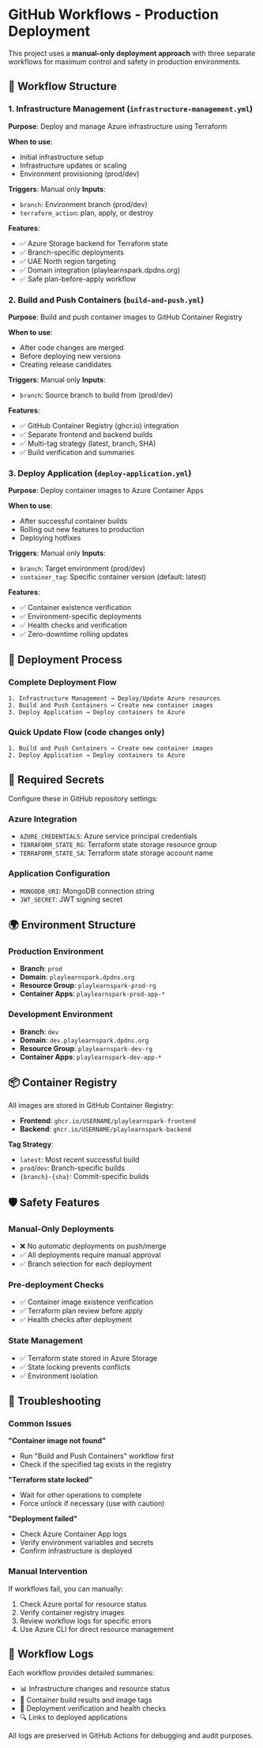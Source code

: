 # GitHub Workflows - Production Deployment

This project uses a **manual-only deployment approach** with three separate workflows for maximum control and safety in production environments.

## 🔄 Workflow Structure

### 1. Infrastructure Management (`infrastructure-management.yml`)
**Purpose**: Deploy and manage Azure infrastructure using Terraform

**When to use**: 
- Initial infrastructure setup
- Infrastructure updates or scaling
- Environment provisioning (prod/dev)

**Triggers**: Manual only
**Inputs**: 
- `branch`: Environment branch (prod/dev)
- `terraform_action`: plan, apply, or destroy

**Features**:
- ✅ Azure Storage backend for Terraform state
- ✅ Branch-specific deployments
- ✅ UAE North region targeting
- ✅ Domain integration (playlearnspark.dpdns.org)
- ✅ Safe plan-before-apply workflow

### 2. Build and Push Containers (`build-and-push.yml`)
**Purpose**: Build and push container images to GitHub Container Registry

**When to use**:
- After code changes are merged
- Before deploying new versions
- Creating release candidates

**Triggers**: Manual only
**Inputs**:
- `branch`: Source branch to build from (prod/dev)

**Features**:
- ✅ GitHub Container Registry (ghcr.io) integration
- ✅ Separate frontend and backend builds
- ✅ Multi-tag strategy (latest, branch, SHA)
- ✅ Build verification and summaries

### 3. Deploy Application (`deploy-application.yml`)
**Purpose**: Deploy container images to Azure Container Apps

**When to use**:
- After successful container builds
- Rolling out new features to production
- Deploying hotfixes

**Triggers**: Manual only
**Inputs**:
- `branch`: Target environment (prod/dev)
- `container_tag`: Specific container version (default: latest)

**Features**:
- ✅ Container existence verification
- ✅ Environment-specific deployments
- ✅ Health checks and verification
- ✅ Zero-downtime rolling updates

## 🚀 Deployment Process

### Complete Deployment Flow
```
1. Infrastructure Management → Deploy/Update Azure resources
2. Build and Push Containers → Create new container images  
3. Deploy Application → Deploy containers to Azure
```

### Quick Update Flow (code changes only)
```
1. Build and Push Containers → Create new container images
2. Deploy Application → Deploy containers to Azure
```

## 🔐 Required Secrets

Configure these in GitHub repository settings:

### Azure Integration
- `AZURE_CREDENTIALS`: Azure service principal credentials
- `TERRAFORM_STATE_RG`: Terraform state storage resource group
- `TERRAFORM_STATE_SA`: Terraform state storage account name

### Application Configuration
- `MONGODB_URI`: MongoDB connection string
- `JWT_SECRET`: JWT signing secret

## 🌍 Environment Structure

### Production Environment
- **Branch**: `prod`
- **Domain**: `playlearnspark.dpdns.org`
- **Resource Group**: `playlearnspark-prod-rg`
- **Container Apps**: `playlearnspark-prod-app-*`

### Development Environment  
- **Branch**: `dev`
- **Domain**: `dev.playlearnspark.dpdns.org`
- **Resource Group**: `playlearnspark-dev-rg`
- **Container Apps**: `playlearnspark-dev-app-*`

## 📦 Container Registry

All images are stored in GitHub Container Registry:
- **Frontend**: `ghcr.io/USERNAME/playlearnspark-frontend`
- **Backend**: `ghcr.io/USERNAME/playlearnspark-backend`

**Tag Strategy**:
- `latest`: Most recent successful build
- `prod`/`dev`: Branch-specific builds
- `{branch}-{sha}`: Commit-specific builds

## 🛡️ Safety Features

### Manual-Only Deployments
- ❌ No automatic deployments on push/merge
- ✅ All deployments require manual approval
- ✅ Branch selection for each deployment

### Pre-deployment Checks
- ✅ Container image existence verification
- ✅ Terraform plan review before apply
- ✅ Health checks after deployment

### State Management
- ✅ Terraform state stored in Azure Storage
- ✅ State locking prevents conflicts
- ✅ Environment isolation

## 🔧 Troubleshooting

### Common Issues

**"Container image not found"**
- Run "Build and Push Containers" workflow first
- Check if the specified tag exists in the registry

**"Terraform state locked"**  
- Wait for other operations to complete
- Force unlock if necessary (use with caution)

**"Deployment failed"**
- Check Azure Container App logs
- Verify environment variables and secrets
- Confirm infrastructure is deployed

### Manual Intervention

If workflows fail, you can manually:
1. Check Azure portal for resource status
2. Verify container registry images
3. Review workflow logs for specific errors
4. Use Azure CLI for direct resource management

## 📝 Workflow Logs

Each workflow provides detailed summaries:
- 📊 Infrastructure changes and resource status
- 🐳 Container build results and image tags  
- 🚀 Deployment verification and health checks
- 🔍 Links to deployed applications

All logs are preserved in GitHub Actions for debugging and audit purposes.